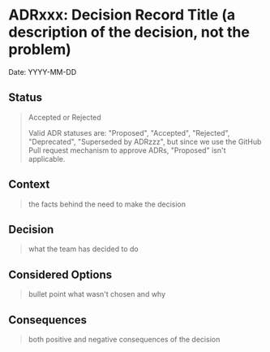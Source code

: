 # ADRxxx: Decision Record Title (a description of the decision, not the problem)

Date: YYYY-MM-DD

## Status

> Accepted or Rejected
>
> Valid ADR statuses are: "Proposed", "Accepted", "Rejected", "Deprecated", "Superseded by ADRzzz", but since we use the GitHub Pull request mechanism to approve ADRs, "Proposed" isn't applicable.

## Context

> the facts behind the need to make the decision

## Decision

> what the team has decided to do

## Considered Options

> bullet point what wasn't chosen and why

## Consequences

> both positive and negative consequences of the decision
